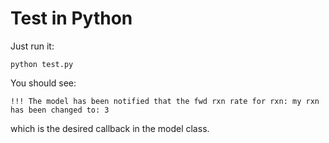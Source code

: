# Test in Python

Just run it:
```
python test.py
```

You should see:
```
!!! The model has been notified that the fwd rxn rate for rxn: my rxn has been changed to: 3
```
which is the desired callback in the model class.
